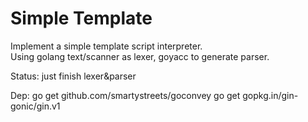 # Simple Template

Implement a simple template script interpreter.  
Using golang text/scanner as lexer, goyacc to generate parser.

Status: just finish lexer&parser

Dep:
go get github.com/smartystreets/goconvey
go get gopkg.in/gin-gonic/gin.v1

